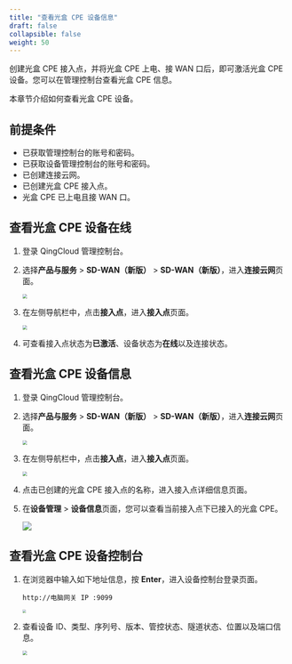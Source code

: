 ```yaml
---
title: "查看光盒 CPE 设备信息"
draft: false
collapsible: false
weight: 50
---
```


创建光盒 CPE 接入点，并将光盒 CPE 上电、接 WAN 口后，即可激活光盒 CPE 设备。您可以在管理控制台查看光盒 CPE 信息。

本章节介绍如何查看光盒 CPE 设备。

## 前提条件

- 已获取管理控制台的账号和密码。
- 已获取设备管理控制台的账号和密码。
- 已创建连接云网。
- 已创建光盒 CPE 接入点。
- 光盒 CPE 已上电且接 WAN 口。

## 查看光盒 CPE 设备在线

1. 登录 QingCloud 管理控制台。

2. 选择**产品与服务** > **SD-WAN（新版）** > **SD-WAN（新版）**，进入**连接云网**页面。

   <img src="/sd-wan/sdwan_new/_images/qs_cloud_network.png" style="zoom:50%;" />

3. 在左侧导航栏中，点击**接入点**，进入**接入点**页面。

   <img src="/sd-wan/sdwan_new/_images/qs_equip_active.png" style="zoom:50%;" />

4. 可查看接入点状态为**已激活**、设备状态为**在线**以及连接状态。

## 查看光盒 CPE 设备信息

1. 登录 QingCloud 管理控制台。

2. 选择**产品与服务** > **SD-WAN（新版）** > **SD-WAN（新版）**，进入**连接云网**页面。

   <img src="../../../_images/qs_cloud_network.png" style="zoom:50%;" />

3. 在左侧导航栏中，点击**接入点**，进入**接入点**页面。

   <img src="../../../_images/qs_light_point.png" style="zoom:50%;" />

4. 点击已创建的光盒 CPE 接入点的名称，进入接入点详细信息页面。

5. 在**设备管理** > **设备信息**页面，您可以查看当前接入点下已接入的光盒 CPE。

   ![](../../../_images/um_equip_info.png)

## 查看光盒 CPE 设备控制台

1. 在浏览器中输入如下地址信息，按 **Enter**，进入设备控制台登录页面。

   ```
   http://电脑网关 IP :9099
   ```

   <img src="/sd-wan/sdwan_new/_images/um_equip_login.png" style="zoom:40%;" />

2. 查看设备 ID、类型、序列号、版本、管控状态、隧道状态、位置以及端口信息。

   <img src="/sd-wan/sdwan_new/_images/um_equip_mgmt_details.png" style="zoom:50%;" />

